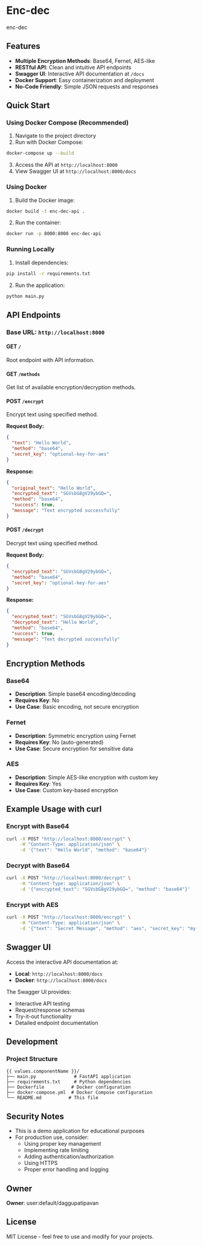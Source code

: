 # Enc-dec

enc-dec

## Features

- **Multiple Encryption Methods**: Base64,  Fernet,  AES-like
- **RESTful API**: Clean and intuitive API endpoints
- **Swagger UI**: Interactive API documentation at `/docs`
- **Docker Support**: Easy containerization and deployment
- **No-Code Friendly**: Simple JSON requests and responses

## Quick Start

### Using Docker Compose (Recommended)

1. Navigate to the project directory
2. Run with Docker Compose:

```bash
docker-compose up --build
```

3. Access the API at `http://localhost:8000`
4. View Swagger UI at `http://localhost:8000/docs`

### Using Docker

1. Build the Docker image:
```bash
docker build -t enc-dec-api .
```

2. Run the container:
```bash
docker run -p 8000:8000 enc-dec-api
```

### Running Locally

1. Install dependencies:
```bash
pip install -r requirements.txt
```

2. Run the application:
```bash
python main.py
```

## API Endpoints

### Base URL: `http://localhost:8000`

#### GET `/`
Root endpoint with API information.

#### GET `/methods`
Get list of available encryption/decryption methods.

#### POST `/encrypt`
Encrypt text using specified method.

**Request Body:**
```json
{
  "text": "Hello World",
  "method": "base64",
  "secret_key": "optional-key-for-aes"
}
```

**Response:**
```json
{
  "original_text": "Hello World",
  "encrypted_text": "SGVsbG8gV29ybGQ=",
  "method": "base64",
  "success": true,
  "message": "Text encrypted successfully"
}
```

#### POST `/decrypt`
Decrypt text using specified method.

**Request Body:**
```json
{
  "encrypted_text": "SGVsbG8gV29ybGQ=",
  "method": "base64",
  "secret_key": "optional-key-for-aes"
}
```

**Response:**
```json
{
  "encrypted_text": "SGVsbG8gV29ybGQ=",
  "decrypted_text": "Hello World",
  "method": "base64",
  "success": true,
  "message": "Text decrypted successfully"
}
```

## Encryption Methods


### Base64
- **Description**: Simple base64 encoding/decoding
- **Requires Key**: No
- **Use Case**: Basic encoding, not secure encryption



### Fernet
- **Description**: Symmetric encryption using Fernet
- **Requires Key**: No (auto-generated)
- **Use Case**: Secure encryption for sensitive data



### AES
- **Description**: Simple AES-like encryption with custom key
- **Requires Key**: Yes
- **Use Case**: Custom key-based encryption


## Example Usage with curl

### Encrypt with Base64
```bash
curl -X POST "http://localhost:8000/encrypt" \
     -H "Content-Type: application/json" \
     -d '{"text": "Hello World", "method": "base64"}'
```

### Decrypt with Base64
```bash
curl -X POST "http://localhost:8000/decrypt" \
     -H "Content-Type: application/json" \
     -d '{"encrypted_text": "SGVsbG8gV29ybGQ=", "method": "base64"}'
```


### Encrypt with AES
```bash
curl -X POST "http://localhost:8000/encrypt" \
     -H "Content-Type: application/json" \
     -d '{"text": "Secret Message", "method": "aes", "secret_key": "my-secret-key"}'
```


## Swagger UI

Access the interactive API documentation at:
- **Local**: `http://localhost:8000/docs`
- **Docker**: `http://localhost:8000/docs`

The Swagger UI provides:
- Interactive API testing
- Request/response schemas
- Try-it-out functionality
- Detailed endpoint documentation

## Development

### Project Structure
```
{{ values.componentName }}/
├── main.py              # FastAPI application
├── requirements.txt     # Python dependencies
├── Dockerfile          # Docker configuration
├── docker-compose.yml  # Docker Compose configuration
└── README.md          # This file
```

## Security Notes

- This is a demo application for educational purposes
- For production use, consider:
  - Using proper key management
  - Implementing rate limiting
  - Adding authentication/authorization
  - Using HTTPS
  - Proper error handling and logging

## Owner

**Owner**: user:default/daggupatipavan

## License

MIT License - feel free to use and modify for your projects.